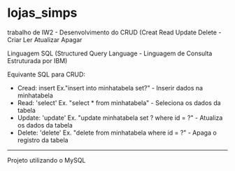 # lojas_simps
trabalho de IW2 - Desenvolvimento do CRUD (Creat Read Update Delete - Criar Ler Atualizar Apagar

Linguagem SQL (Structured Query Language - Linguagem de Consulta Estruturada por IBM)

Equivante SQL para CRUD:

- Cread: insert  Ex."insert into minhatabela set?" - Inserir dados na minhatabela
- Read: 'select'  Ex. "select * from minhatabela" - Seleciona os dados da tabela
- Update: 'update'  Ex. "update minhatabela set ? where id = ?" - Atualiza os dados da tabela
- Delete: 'delete'  Ex. "delete from minhatabela where id = ?" - Apaga o registro da tabela

-------------------------------------------------------------------------------------------------

Projeto utilizando o MySQL
